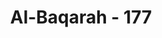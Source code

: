 ---
title: "Al-Baqarah - 177"
no: 177
arabic_no: ١٧٧
ayah: ۞ لَيْسَ الْبِرَّاَنْ تُوَلُّوْا وُجُوْهَكُمْ قِبَلَ الْمَشْرِقِ وَالْمَغْرِبِ وَلٰكِنَّ الْبِرَّ مَنْ اٰمَنَ بِاللّٰهِ وَالْيَوْمِ الْاٰخِرِ وَالْمَلٰۤىِٕكَةِ وَالْكِتٰبِ وَالنَّبِيّٖنَ ۚ وَاٰتَى الْمَالَ عَلٰى حُبِّهٖ ذَوِى الْقُرْبٰى وَالْيَتٰمٰى وَالْمَسٰكِيْنَ وَابْنَ السَّبِيْلِۙ وَالسَّاۤىِٕلِيْنَ وَفىِ الرِّقَابِۚ وَاَقَامَ الصَّلٰوةَ وَاٰتَى الزَّكٰوةَ ۚ وَالْمُوْفُوْنَ بِعَهْدِهِمْ اِذَا عَاهَدُوْا ۚ وَالصّٰبِرِيْنَ فِى الْبَأْسَاۤءِ وَالضَّرَّاۤءِ وَحِيْنَ الْبَأْسِۗ اُولٰۤىِٕكَ الَّذِيْنَ صَدَقُوْا ۗوَاُولٰۤىِٕكَ هُمُ الْمُتَّقُوْنَ 
translation: "Kebajikan itu bukanlah menghadapkan wajahmu ke arah timur dan ke barat, tetapi kebajikan itu ialah (kebajikan) orang yang beriman kepada Allah, hari akhir, malaikat-malaikat, kitab-kitab, dan nabi-nabi dan memberikan harta yang dicintainya kepada kerabat, anak yatim, orang-orang miskin, orang-orang yang dalam perjalanan (musafir), peminta-minta, dan untuk memerdekakan hamba sahaya, yang melaksanakan salat dan menunaikan zakat, orang-orang yang menepati janji apabila berjanji, dan orang yang sabar dalam kemelaratan, penderitaan dan pada masa peperangan. Mereka itulah orang-orang yang benar, dan mereka itulah orang-orang yang bertakwa."
tafsir: "Ayat ini bukan saja ditujukan kepada umat Yahudi dan Nasrani, tetapi mencakup juga semua umat yang menganut agama-agama yang diturunkan dari langit, termasuk umat Islam.\n\nPada ayat 177 ini Allah menjelaskan kepada semua umat manusia, bahwa kebajikan itu bukanlah sekadar menghadapkan muka kepada suatu arah yang tertentu, baik ke arah timur maupun ke arah barat, tetapi kebajikan yang sebenarnya ialah beriman kepada Allah dengan sesungguhnya, iman yang bersemayam di lubuk hati yang dapat menenteramkan jiwa, yang dapat menunjukkan kebenaran dan mencegah diri dari segala macam dorongan hawa nafsu dan kejahatan. Beriman kepada hari akhirat sebagai tujuan terakhir dari kehidupan dunia yang serba kurang dan fana. Beriman kepada malaikat yang di antara tugasnya menjadi perantara dan pembawa wahyu dari Allah kepada para nabi dan rasul. Beriman kepada semua kitab-kitab yang diturunkan Allah, baik Taurat, Injil maupun Al-Qur'an dan lain-lainnya, jangan seperti Ahli Kitab yang percaya pada sebagian kitab yang diturunkan Allah, tetapi tidak percaya kepada sebagian lainnya, atau percaya kepada sebagian ayat-ayat yang mereka sukai, tetapi tidak percaya kepada ayat-ayat yang tidak sesuai dengan keinginan mereka. Beriman kepada semua nabi tanpa membedakan antara seorang nabi dengan nabi yang lain.\n\nIman tersebut harus disertai dan ditandai dengan amal perbuatan yang nyata, sebagaimana yang diuraikan dalam ayat ini, yaitu:\n\n1. a.memberikan harta yang dicintai kepada karib kerabat yang membutuhkannya. Anggota keluarga yang mampu hendaklah lebih mengutamakan memberi nafkah kepada keluarga yang lebih dekat.\n\nb.memberikan bantuan harta kepada anak-anak yatim dan orang-orang yang tidak berdaya. Mereka membutuhkan pertolongan dan bantuan untuk menyambung hidup dan meneruskan pendidikannya, sehingga mereka bisa hidup tenteram sebagai manusia yang bermanfaat dalam lingkungan masyarakatnya.\n\nc.memberikan harta kepada musafir yang membutuhkan, sehingga mereka tidak terlantar dalam perjalanan dan terhindar dari pelbagai kesulitan.\n\nd.memberikan harta kepada orang yang terpaksa meminta minta karena tidak ada jalan lain baginya untuk menutupi kebutuhannya.\n\ne.memberikan harta untuk menghapus perbudakan, sehingga ia dapat memperoleh kemerdekaan dan kebebasan dirinya yang sudah hilang.\n\n2.Mendirikan salat, artinya melaksanakannya pada waktunya dengan khusyuk lengkap dengan rukun-rukun dan syarat-syaratnya. \n\n3.Menunaikan zakat kepada yang berhak menerimanya sebagaimana yang tersebut dalam surah at-Taubah ayat 60. Di dalam Al-Qur'an apabila disebutkan perintah: \"mendirikan salat\", selalu pula diiringi dengan perintah: \"menunaikan zakat\", karena antara salat dan zakat terjalin hubungan yang sangat erat dalam melaksanakan ibadah dan kebajikan. Sebab salat pembersih jiwa sedang zakat pembersih harta. Mengeluarkan zakat bagi manusia memang sukar, karena zakat suatu pengeluaran harta sendiri yang sangat disayangi. Oleh karena itu apabila ada perintah salat, selalu diiringi dengan perintah zakat, karena kebajikan itu tidak cukup dengan jiwa saja tetapi harus pula disertai dengan harta. Oleh karena itulah, sesudah Nabi Muhammad saw wafat, para sahabat sepakat tentang wajib memerangi orang yang tidak mau menunaikan zakat hartanya.\n\n4.Menepati janji bagi mereka yang telah mengadakan perjanjian. Segala macam janji yang telah dijanjikan wajib ditepati, baik janji kepada Allah seperti sumpah dan nazar dan sebagiannya, maupun janji kepada manusia, terkecuali janji yang bertentangan dengan hukum Allah (syariat Islam) seperti janji berbuat maksiat, maka tidak boleh (haram) dilakukan, hal ini dikuatkan oleh sabda Rasulullah saw:\n\nTanda munafik ada tiga: yaitu apabila ia berkata, maka ia selalu berbohong, apabila ia berjanji, maka ia selalu tidak menepati janjinya, apabila ia dipercayai, maka ia selalu berkhianat. (Riwayat Muslim dari Abu Hurairah r.a.).\n\n5. Sabar dalam arti tabah, menahan diri dan berjuang dalam mengatasi kesempitan, yakni kesulitan hidup seperti krisis ekonomi; penderitaan, seperti penyakit atau cobaan ; dan dalam peperangan, yaitu ketika perang sedang berkecamuk. \n\nMereka itulah orang-orang yang benar dalam arti sesuai dengan sikap, ucapan dan perbuatannya dan mereka itulah orang-orang yang bertakwa."
---